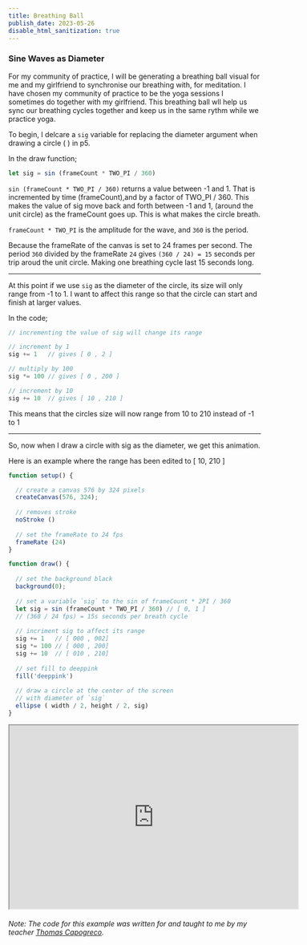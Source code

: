 ```yaml
---
title: Breathing Ball
publish_date: 2023-05-26
disable_html_sanitization: true
---
```

### Sine Waves as Diameter ###

For my community of practice, I will be generating a breathing ball visual for me and my girlfriend to synchronise our breathing with, for meditation. I have chosen my community of practice to be the yoga sessions I sometimes do together with my girlfriend. This breathing ball wll help us sync our breathing cycles together and keep us in the same rythm while we practice yoga. 

To begin, I delcare a `sig` variable for replacing the diameter argument when drawing a circle ( ) in p5. 

In the draw function;
```javascript
let sig = sin (frameCount * TWO_PI / 360)
```

`sin (frameCount * TWO_PI / 360)` returns a value between -1 and 1. That is incremented by time (frameCount),and by a factor of TWO_PI / 360. This makes the value of sig move back and forth between -1 and 1, (around the unit circle) as the frameCount goes up. This is what makes the circle breath. 

`frameCount * TWO_PI` is the amplitude for the wave, and `360` is the period. 

Because the frameRate of the canvas is set to 24 frames per second. The period `360` divided by the frameRate `24` gives `(360 / 24) = 15` seconds per trip aroud the unit circle. Making one breathing cycle last 15 seconds long.

---

At this point if we use `sig` as the diameter of the circle, its size will only range from -1 to 1. I want to affect this range so that the circle can start and finish at larger values. 

In the code;

```javascript
// incrementing the value of sig will change its range

// increment by 1
sig += 1   // gives [ 0 , 2 ]

// multiply by 100
sig *= 100 // gives [ 0 , 200 ]

// increment by 10
sig += 10  // gives [ 10 , 210 ]
```
This means that the circles size will now range from 10 to 210 instead of -1 to 1

---

So, now when I draw a circle with sig as the diameter, we get this animation.

Here is an example where the range has been edited to [ 10, 210 ]

```javascript
function setup() {

  // create a canvas 576 by 324 pixels
  createCanvas(576, 324);
  
  // removes stroke
  noStroke ()
  
  // set the frameRate to 24 fps
  frameRate (24)
}

function draw() {
  
  // set the background black
  background(0);
  
  // set a variable `sig` to the sin of frameCount * 2PI / 360
  let sig = sin (frameCount * TWO_PI / 360) // [ 0, 1 ]
  // (360 / 24 fps) = 15s seconds per breath cycle
  
  // incriment sig to affect its range
  sig += 1   // [ 000 , 002]
  sig *= 100 // [ 000 , 200]
  sig += 10  // [ 010 , 210]
    
  // set fill to deeppink
  fill('deeppink')
  
  // draw a circle at the center of the screen
  // with diameter of `sig`
  ellipse ( width / 2, height / 2, sig)
}
```
<iframe width = 576 height = 366 src="https://editor.p5js.org/Petridistom/full/2w5pFqYp4"></iframe>

###### Note: The code for this example was written for and taught to me by my teacher [Thomas Capogreco](https://thomas.capogre.co/). ######